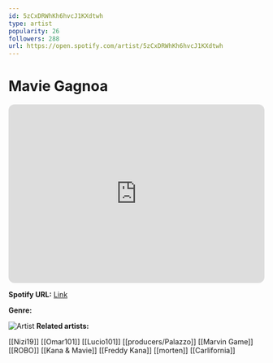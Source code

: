 ```yaml
---
id: 5zCxDRWhKh6hvcJ1KXdtwh
type: artist
popularity: 26
followers: 288
url: https://open.spotify.com/artist/5zCxDRWhKh6hvcJ1KXdtwh
---
```

# Mavie Gagnoa

<iframe style="border-radius:12px" src="https://open.spotify.com/embed/artist/5zCxDRWhKh6hvcJ1KXdtwh" width="100%" height="352" frameBorder="0" allowfullscreen="" allow="autoplay; clipboard-write; encrypted-media; fullscreen; picture-in-picture" loading="lazy"></iframe>

**Spotify URL:** [Link](https://open.spotify.com/artist/5zCxDRWhKh6hvcJ1KXdtwh)

**Genre:** 

![Artist](https://i.scdn.co/image/ab6761610000e5eb5aee2ea226f016b8a15821b3)
**Related artists:**

[[Nizi19]]
[[Omar101]]
[[Lucio101]]
[[producers/Palazzo]]
[[Marvin Game]]
[[ROBO]]
[[Kana & Mavie]]
[[Freddy Kana]]
[[morten]]
[[Carlifornia]]
